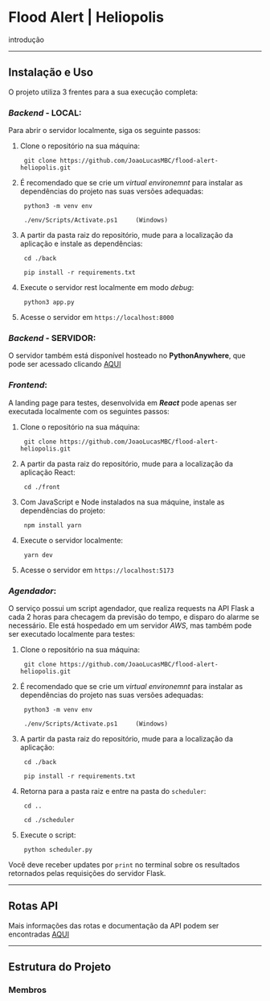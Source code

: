 # Flood Alert | Heliopolis

introdução

---

## **Instalação e Uso**

O projeto utiliza 3 frentes para a sua execução completa:

### *Backend* - LOCAL:

Para abrir o servidor localmente, siga os seguinte passos:

1. Clone o repositório na sua máquina:
    
        git clone https://github.com/JoaoLucasMBC/flood-alert-heliopolis.git

2. É recomendado que se crie um *virtual environemnt* para instalar as dependências do projeto nas suas versões adequadas:

        python3 -m venv env
        
        ./env/Scripts/Activate.ps1     (Windows)

3. A partir da pasta raiz do repositório, mude para a localização da aplicação e instale as dependências:

        cd ./back
        
        pip install -r requirements.txt

4. Execute o servidor rest localmente em modo *debug*:

        python3 app.py

5. Acesse o servidor em `https://localhost:8000`

### *Backend* - SERVIDOR:

O servidor também está disponível hosteado no **PythonAnywhere**, que pode ser acessado clicando [AQUI](https://eriksoaress.pythonanywhere.com)

### *Frontend*:

A landing page para testes, desenvolvida em ***React*** pode apenas ser executada localmente com os seguintes passos:

1. Clone o repositório na sua máquina:
    
        git clone https://github.com/JoaoLucasMBC/flood-alert-heliopolis.git

2. A partir da pasta raiz do repositório, mude para a localização da aplicação React:

        cd ./front

3. Com JavaScript e Node instalados na sua máquine, instale as dependências do projeto:

        npm install yarn

4. Execute o servidor localmente:

        yarn dev

5. Acesse o servidor em `https://localhost:5173`

### *Agendador*:

O serviço possui um script agendador, que realiza requests na API Flask a cada 2 horas para checagem da previsão do tempo, e disparo do alarme se necessário. Ele está hospedado em um servidor *AWS*, mas também pode ser executado localmente para testes:

1. Clone o repositório na sua máquina:
    
        git clone https://github.com/JoaoLucasMBC/flood-alert-heliopolis.git

2. É recomendado que se crie um *virtual environemnt* para instalar as dependências do projeto nas suas versões adequadas:

        python3 -m venv env
        
        ./env/Scripts/Activate.ps1     (Windows)

3. A partir da pasta raiz do repositório, mude para a localização da aplicação:

        cd ./back
        
        pip install -r requirements.txt

4. Retorna para a pasta raiz e entre na pasta do `scheduler`:

        cd ..
        
        cd ./scheduler

5. Execute o script:

        python scheduler.py

Você deve receber updates por `print` no terminal sobre os resultados retornados pelas requisições do servidor Flask.

---

## **Rotas API**

Mais informações das rotas e documentação da API podem ser encontradas [AQUI](/back/README.md)

---

## **Estrutura do Projeto**

### Membros
